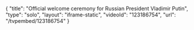 {
    "title": "Official welcome ceremony for Russian President Vladimir Putin",
    "type": "solo",
    "layout": "iframe-static",
    "videoId": "123186754",
    "url": "\/tvpembed\/123186754"
}